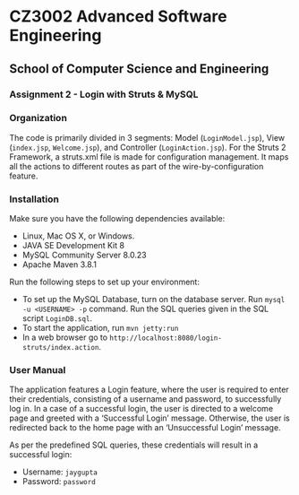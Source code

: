 # CZ3002 Advanced Software Engineering
## School of Computer Science and Engineering
### Assignment 2 - Login with Struts & MySQL

### Organization

The code is primarily divided in 3 segments: Model (`LoginModel.jsp`), View (`index.jsp`, `Welcome.jsp`), and Controller (`LoginAction.jsp`). 
For the Struts 2 Framework, a struts.xml file is made for configuration management. It maps all the actions to different routes as part of the wire-by-configuration feature.

### Installation
Make sure you have the following dependencies available:
* Linux, Mac OS X, or Windows.
* JAVA SE Development Kit 8
* MySQL Community Server 8.0.23
* Apache Maven 3.8.1

Run the following steps to set up your environment:
* To set up the MySQL Database, turn on the database server. Run `mysql -u <USERNAME> -p` command. Run the SQL queries given in the SQL script `LoginDB.sql`.
* To start the application, run `mvn jetty:run`
* In a web browser go to `http://localhost:8080/login-struts/index.action`.

### User Manual
The application features a Login feature, where the user is required to enter their credentials, consisting of a username and password, to successfully log in.
In a case of a successful login, the user is directed to a welcome page and greeted with a  ‘Successful Login’ message. Otherwise, the user is redirected back to the home page with an ‘Unsuccessful Login’ message. 

As per the predefined SQL queries, these credentials will result in a successful login:
* Username: `jaygupta`
* Password: `password` 
